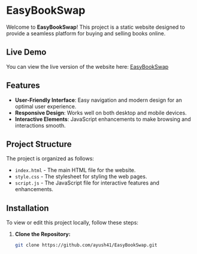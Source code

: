 # EasyBookSwap

Welcome to **EasyBookSwap**! This project is a static website designed to provide a seamless platform for buying and selling books online.

## Live Demo

You can view the live version of the website here: [EasyBookSwap](https://ayush41.github.io/EasyBookSwap/)

## Features

- **User-Friendly Interface**: Easy navigation and modern design for an optimal user experience.
- **Responsive Design**: Works well on both desktop and mobile devices.
- **Interactive Elements**: JavaScript enhancements to make browsing and interactions smooth.

## Project Structure

The project is organized as follows:

- `index.html` - The main HTML file for the website.
- `style.css` - The stylesheet for styling the web pages.
- `script.js` - The JavaScript file for interactive features and enhancements.

## Installation

To view or edit this project locally, follow these steps:

1. **Clone the Repository:**
   ```bash
   git clone https://github.com/ayush41/EasyBookSwap.git
